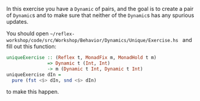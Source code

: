 In this exercise you have a `Dynamic` of pairs, and the goal is to create a pair of `Dynamic`s and to make sure that neither of the `Dynamic`s has any spurious updates.

You should open
`~/reflex-workshop/code/src/Workshop/Behavior/Dynamics/Unique/Exercise.hs `
and fill out this function:

```haskell
uniqueExercise :: (Reflex t, MonadFix m, MonadHold t m)
               => Dynamic t (Int, Int)
               -> m (Dynamic t Int, Dynamic t Int)
uniqueExercise dIn =
  pure (fst <$> dIn, snd <$> dIn)
```

to make this happen.
